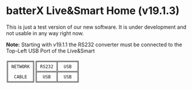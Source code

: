 # batterX Live&Smart Home (v19.1.3)

This is just a test version of our new software. It is under development and not usable in any way right now.

**Note:** Starting with v19.1.1 the RS232 converter must be connected to the Top-Left USB Port of the Live&Smart
```
╔═════════╗╔═══════╦═══════╗
║ NETWORK ║║ RS232 ║  USB  ║
║         ║╠═══════╬═══════╣
║  CABLE  ║║  USB  ║  USB  ║
╚═════════╝╚═══════╩═══════╝
```
